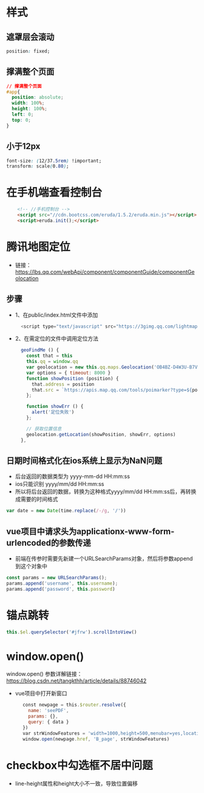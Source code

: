 # 样式
## 遮罩层会滚动
```css
position: fixed;
```

## 撑满整个页面
```css
// 撑满整个页面
#app{
  position: absolute;
  width: 100%;
  height: 100%;
  left: 0;
  top: 0;
}
```

## 小于12px
```css
font-size: (12/37.5rem) !important;
transform: scale(0.80);
```

# 在手机端查看控制台
```html
    <!-- //手机控制台 -->
    <script src="//cdn.bootcss.com/eruda/1.5.2/eruda.min.js"></script>
    <script>eruda.init();</script>
```

# 腾讯地图定位
- 链接：https://lbs.qq.com/webApi/component/componentGuide/componentGeolocation
## 步骤
- 1、在public/index.html文件中添加
  ```js
    <script type="text/javascript" src="https://3gimg.qq.com/lightmap/components/geolocation/geolocation.min.js"></script>
  ```
- 2、在需定位的文件中调用定位方法
  ```js
    geoFindMe () {
      const that = this
      this.qq = window.qq
      var geolocation = new this.qq.maps.Geolocation('OB4BZ-D4W3U-B7VVO-4PJWW-6TKDJ-WPB77', 'myapp')
      var options = { timeout: 8000 }
      function showPosition (position) {
        that.address = position
        that.src = `https://apis.map.qq.com/tools/poimarker?type=${position.type}&marker=coord:${position.lat},${position.lng};addr:${position.addr}&key=${that.key}&referer=myapp`
      };

      function showErr () {
        alert('定位失败')
      };

      // 获取位置信息
      geolocation.getLocation(showPosition, showErr, options)
    },
  ```
## 日期时间格式化在ios系统上显示为NaN问题
- 后台返回的数据类型为 yyyy-mm-dd HH:mm:ss
- ios只能识别 yyyy/mm/dd HH:mm:ss
- 所以将后台返回的数据，转换为这种格式yyyy/mm/dd HH:mm:ss后，再转换成需要的时间格式
```js
var date = new Date(time.replace(/-/g, '/'))
```

## vue项目中请求头为applicationx-www-form-urlencoded的参数传递
- 前端在传参时需要先新建一个URLSearchParams对象，然后将参数append到这个对象中
```js
const params = new URLSearchParams();
params.append('username', this.username);
params.append('password', this.password)
```

#  锚点跳转
```js
this.$el.querySelector('#jfrw').scrollIntoView()
```

# window.open()
window.open() 参数详解链接：
https://blog.csdn.net/tangkthh/article/details/88746042

- vue项目中打开新窗口
```js
      const newpage = this.$router.resolve({
        name: 'seePDF',
        params: {},
        query: { data }
      })
      var strWindowFeatures = 'width=1000,height=500,menubar=yes,location=yes,resizable=yes,scrollbars=true,status=true'
      window.open(newpage.href, 'B_page', strWindowFeatures)
```

# checkbox中勾选框不居中问题
- line-height属性和height大小不一致，导致位置偏移
